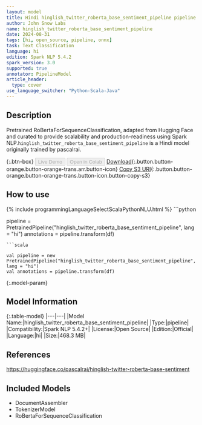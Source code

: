 ```yaml
---
layout: model
title: Hindi hinglish_twitter_roberta_base_sentiment_pipeline pipeline RoBertaForSequenceClassification from pascalrai
author: John Snow Labs
name: hinglish_twitter_roberta_base_sentiment_pipeline
date: 2024-08-31
tags: [hi, open_source, pipeline, onnx]
task: Text Classification
language: hi
edition: Spark NLP 5.4.2
spark_version: 3.0
supported: true
annotator: PipelineModel
article_header:
  type: cover
use_language_switcher: "Python-Scala-Java"
---
```


## Description

Pretrained RoBertaForSequenceClassification, adapted from Hugging Face and curated to provide scalability and production-readiness using Spark NLP.`hinglish_twitter_roberta_base_sentiment_pipeline` is a Hindi model originally trained by pascalrai.

{:.btn-box}
<button class="button button-orange" disabled>Live Demo</button>
<button class="button button-orange" disabled>Open in Colab</button>
[Download](https://s3.amazonaws.com/auxdata.johnsnowlabs.com/public/models/hinglish_twitter_roberta_base_sentiment_pipeline_hi_5.4.2_3.0_1725119324829.zip){:.button.button-orange.button-orange-trans.arr.button-icon}
[Copy S3 URI](s3://auxdata.johnsnowlabs.com/public/models/hinglish_twitter_roberta_base_sentiment_pipeline_hi_5.4.2_3.0_1725119324829.zip){:.button.button-orange.button-orange-trans.button-icon.button-copy-s3}

## How to use



<div class="tabs-box" markdown="1">
{% include programmingLanguageSelectScalaPythonNLU.html %}
```python

pipeline = PretrainedPipeline("hinglish_twitter_roberta_base_sentiment_pipeline", lang = "hi")
annotations =  pipeline.transform(df)   

```
```scala

val pipeline = new PretrainedPipeline("hinglish_twitter_roberta_base_sentiment_pipeline", lang = "hi")
val annotations = pipeline.transform(df)

```
</div>

{:.model-param}
## Model Information

{:.table-model}
|---|---|
|Model Name:|hinglish_twitter_roberta_base_sentiment_pipeline|
|Type:|pipeline|
|Compatibility:|Spark NLP 5.4.2+|
|License:|Open Source|
|Edition:|Official|
|Language:|hi|
|Size:|468.3 MB|

## References

https://huggingface.co/pascalrai/hinglish-twitter-roberta-base-sentiment

## Included Models

- DocumentAssembler
- TokenizerModel
- RoBertaForSequenceClassification